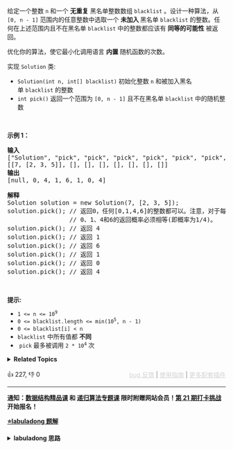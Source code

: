 <p>给定一个整数 <code>n</code> 和一个 <strong>无重复</strong> 黑名单整数数组&nbsp;<code>blacklist</code>&nbsp;。设计一种算法，从 <code>[0, n - 1]</code> 范围内的任意整数中选取一个&nbsp;<strong>未加入&nbsp;</strong>黑名单&nbsp;<code>blacklist</code>&nbsp;的整数。任何在上述范围内且不在黑名单&nbsp;<code>blacklist</code>&nbsp;中的整数都应该有 <strong>同等的可能性</strong> 被返回。</p>

<p>优化你的算法，使它最小化调用语言 <strong>内置</strong> 随机函数的次数。</p>

<p>实现&nbsp;<code>Solution</code>&nbsp;类:</p>

<ul> 
 <li><code>Solution(int n, int[] blacklist)</code>&nbsp;初始化整数 <code>n</code> 和被加入黑名单&nbsp;<code>blacklist</code>&nbsp;的整数</li> 
 <li><code>int pick()</code>&nbsp;返回一个范围为 <code>[0, n - 1]</code> 且不在黑名单&nbsp;<code>blacklist</code> 中的随机整数</li> 
</ul>

<p>&nbsp;</p>

<p><strong>示例 1：</strong></p>

<pre>
<strong>输入</strong>
["Solution", "pick", "pick", "pick", "pick", "pick", "pick", "pick"]
[[7, [2, 3, 5]], [], [], [], [], [], [], []]
<strong>输出</strong>
[null, 0, 4, 1, 6, 1, 0, 4]

<b>解释
</b>Solution solution = new Solution(7, [2, 3, 5]);
solution.pick(); // 返回0，任何[0,1,4,6]的整数都可以。注意，对于每一个pick的调用，
                 // 0、1、4和6的返回概率必须相等(即概率为1/4)。
solution.pick(); // 返回 4
solution.pick(); // 返回 1
solution.pick(); // 返回 6
solution.pick(); // 返回 1
solution.pick(); // 返回 0
solution.pick(); // 返回 4
</pre>

<p>&nbsp;</p>

<p><strong>提示:</strong></p>

<ul> 
 <li><code>1 &lt;= n &lt;= 10<sup>9</sup></code></li> 
 <li><code>0 &lt;= blacklist.length &lt;= min(10<sup>5</sup>, n - 1)</code></li> 
 <li><code>0 &lt;= blacklist[i] &lt; n</code></li> 
 <li><code>blacklist</code>&nbsp;中所有值都 <strong>不同</strong></li> 
 <li>&nbsp;<code>pick</code>&nbsp;最多被调用&nbsp;<code>2 * 10<sup>4</sup></code>&nbsp;次</li> 
</ul>

<details><summary><strong>Related Topics</strong></summary>数组 | 哈希表 | 数学 | 二分查找 | 排序 | 随机化</details><br>

<div>👍 227, 👎 0<span style='float: right;'><span style='color: gray;'><a href='https://github.com/labuladong/fucking-algorithm/discussions/939' target='_blank' style='color: lightgray;text-decoration: underline;'>bug 反馈</a> | <a href='https://labuladong.gitee.io/article/fname.html?fname=jb插件简介' target='_blank' style='color: lightgray;text-decoration: underline;'>使用指南</a> | <a href='https://labuladong.github.io/algo/images/others/%E5%85%A8%E5%AE%B6%E6%A1%B6.jpg' target='_blank' style='color: lightgray;text-decoration: underline;'>更多配套插件</a></span></span></div>

<div id="labuladong"><hr>

**通知：[数据结构精品课](https://aep.h5.xeknow.com/s/1XJHEO) 和 [递归算法专题课](https://aep.xet.tech/s/3YGcq3) 限时附赠网站会员！[第 21 期打卡挑战](https://opedk.xet.tech/s/4ptSo2) 开始报名！**



<p><strong><a href="https://labuladong.gitee.io/article/slug.html?slug=random-pick-with-blacklist" target="_blank">⭐️labuladong 题解</a></strong></p>
<details><summary><strong>labuladong 思路</strong></summary>

## 基本思路

本题考察如下两点：

1、如果想高效地，等概率地随机获取元素，就要使用数组作为底层容器。

2、如果既要保持数组元素的紧凑性，又想从数组中间删除元素，那么可以把待删除元素换到最后，然后 `pop` 掉末尾的元素，这样时间复杂度就是 O(1) 了。当然，这样做的代价是我们需要额外的哈希表记录值到索引的映射。

**详细题解：[常数时间删除/查找数组中的任意元素](https://labuladong.github.io/article/fname.html?fname=随机集合)**

**标签：[数学](https://mp.weixin.qq.com/mp/appmsgalbum?__biz=MzAxODQxMDM0Mw==&action=getalbum&album_id=2122023604245659649)，[数组](https://mp.weixin.qq.com/mp/appmsgalbum?__biz=MzAxODQxMDM0Mw==&action=getalbum&album_id=2120601117519675393)，[随机算法](https://mp.weixin.qq.com/mp/appmsgalbum?__biz=MzAxODQxMDM0Mw==&action=getalbum&album_id=2122023604245659649)**

## 解法代码

提示：🟢 标记的是我写的解法代码，🤖 标记的是 chatGPT 翻译的多语言解法代码。如有错误，可以 [点这里](https://github.com/labuladong/fucking-algorithm/issues/1113) 反馈和修正。

<div class="tab-panel"><div class="tab-nav">
<button data-tab-item="cpp" class="tab-nav-button btn active" data-tab-group="default" onclick="switchTab(this)">cpp🟢</button>

<button data-tab-item="python" class="tab-nav-button btn " data-tab-group="default" onclick="switchTab(this)">python🤖</button>

<button data-tab-item="java" class="tab-nav-button btn " data-tab-group="default" onclick="switchTab(this)">java🤖</button>

<button data-tab-item="go" class="tab-nav-button btn " data-tab-group="default" onclick="switchTab(this)">go🤖</button>

<button data-tab-item="javascript" class="tab-nav-button btn " data-tab-group="default" onclick="switchTab(this)">javascript🤖</button>
</div><div class="tab-content">
<div data-tab-item="cpp" class="tab-item active" data-tab-group="default"><div class="highlight">

```cpp
class Solution {
public:
    int sz;
    unordered_map<int, int> mapping;

    Solution(int N, vector<int>& blacklist) {
        sz = N - blacklist.size();
        for (int b : blacklist) {
            mapping[b] = 666;
        }

        int last = N - 1;
        for (int b : blacklist) {
            // 如果 b 已经在区间 [sz, N)
            // 可以直接忽略
            if (b >= sz) {
                continue;
            }
            while (mapping.count(last)) {
                last--;
            }
            mapping[b] = last;
            last--;
        }
    }

    int pick() {
        // 随机选取一个索引
        int index = rand() % sz;
        // 这个索引命中了黑名单，
        // 需要被映射到其他位置
        if (mapping.count(index)) {
            return mapping[index];
        }
        // 若没命中黑名单，则直接返回
        return index;
    }
};
```

</div></div>

<div data-tab-item="python" class="tab-item " data-tab-group="default"><div class="highlight">

```python
# 注意：python 代码由 chatGPT🤖 根据我的 cpp 代码翻译，旨在帮助不同背景的读者理解算法逻辑。
# 本代码已经通过力扣的测试用例，应该可直接成功提交。

class Solution:
    def __init__(self, N: int, blacklist: List[int]):
        # 需要返回的数字范围为[0, sz)
        self.sz = N - len(blacklist)
        # 将黑名单中的数字映射到666，即避免选中
        self.mapping = {}
        for b in blacklist:
            self.mapping[b] = 666
        
        # 对于黑名单中的数字，如果其在[0, sz)范围内，
        # 且不在mapping中，对其进行重新映射
        last = N - 1
        for b in blacklist:
            if b >= self.sz:
                continue
            # 在映射中查找不在黑名单中，且小于N的最大的数last
            while last in self.mapping:
                last -= 1
            # 将b映射到last
            self.mapping[b] = last
            last -= 1

    def pick(self) -> int:
        # 随机选择一个数字
        index = random.randint(0, self.sz-1)
        # 如果所选数字在映射中，返回其映射值
        if index in self.mapping:
            return self.mapping[index]
        # 如果所选数字不在映射中，直接返回
        return index
```

</div></div>

<div data-tab-item="java" class="tab-item " data-tab-group="default"><div class="highlight">

```java
// 注意：java 代码由 chatGPT🤖 根据我的 cpp 代码翻译，旨在帮助不同背景的读者理解算法逻辑。
// 本代码已经通过力扣的测试用例，应该可直接成功提交。

class Solution {
    int sz;
    Map<Integer, Integer> mapping;

    public Solution(int N, int[] blacklist) {
        sz = N - blacklist.length;
        mapping = new HashMap<>();

        for (int b : blacklist) {
            mapping.put(b, 666); // 标记黑名单
        }

        int last = N - 1;
        for (int b : blacklist) {
            // 如果 b 已经在区间 [sz, N)，可以直接忽略
            if (b >= sz) {
                continue;
            }
            while (mapping.containsKey(last)) { // 找到可以映射的位置
                last--;
            }
            mapping.put(b, last); // 映射
            last--;
        }
    }

    public int pick() {
        // 随机选取一个索引
        int index = (int)(Math.random() * sz);
        // 这个索引命中了黑名单，需要被映射到其他位置
        if (mapping.containsKey(index)) {
            return mapping.get(index);
        }
        // 若没命中黑名单，则直接返回
        return index;
    }
}
```

</div></div>

<div data-tab-item="go" class="tab-item " data-tab-group="default"><div class="highlight">

```go
// 注意：go 代码由 chatGPT🤖 根据我的 cpp 代码翻译，旨在帮助不同背景的读者理解算法逻辑。
// 本代码已经通过力扣的测试用例，应该可直接成功提交。

type Solution struct {
    sz      int
    mapping map[int]int
}

// 构造函数，初始化黑名单映射表
// N: [0, N) 中的数字
// blacklist: 黑名单中的数字
func Constructor(N int, blacklist []int) Solution {
    s := Solution{}
    s.sz = N - len(blacklist)
    s.mapping = make(map[int]int)

    for _, b := range blacklist {
        s.mapping[b] = 666
    }

    last := N - 1
    for _, b := range blacklist {
        // 已经在区间 [sz, N) 的数字可以直接忽略
        if b >= s.sz {
            continue
        }
        // 找到可以映射到b的值
        for _, ok := s.mapping[last]; ok; _, ok = s.mapping[last] {
            last--
        }
        s.mapping[b] = last
        last--
    }

    return s
}

// 从集合中随机选择一个不在黑名单中的数字
func (this *Solution) Pick() int {
    index := rand.Intn(this.sz)
    if val, ok := this.mapping[index]; ok {
        return val
    }
    return index
}
```

</div></div>

<div data-tab-item="javascript" class="tab-item " data-tab-group="default"><div class="highlight">

```javascript
// 注意：javascript 代码由 chatGPT🤖 根据我的 cpp 代码翻译，旨在帮助不同背景的读者理解算法逻辑。
// 本代码已经通过力扣的测试用例，应该可直接成功提交。

/**
 * @param {number} N
 * @param {number[]} blacklist
 */
var Solution = function(N, blacklist) {
   // 求出白名单的长度 
   this.sz = N - blacklist.length;
   // 创建一个字典，用于快速查找黑名单中的元素
   this.mapping = {};
   // 将所有黑名单中的元素标记为 666
   blacklist.forEach((b) => {
      this.mapping[b] = 666;
   });
   // 遍历黑名单中的元素，为之给定一个新的位置
   let last = N - 1;
   // 注意遍历的顺序，需要将最后的黑名单尽量映射到白名单前面的位置
   blacklist.forEach((b) => {
      // 如果该黑名单元素已经在白名单的范围内了，则不需要进行映射
      if (b >= this.sz) {
         return;
      }
      // 找到还未被映射的最大的位置
      while (this.mapping.hasOwnProperty(last)) {
         last--;
      }
      // 为当前黑名单元素 b 指定一个新的位置
      this.mapping[b] = last;
      last--;
   });
};

/**
 * @return {number}
 */
Solution.prototype.pick = function() {
   // 随机选取一个索引值
   let index = Math.floor(Math.random() * this.sz);
   // 如果该索引位是黑名单中的元素，则将其映射到新的位置上
   if (this.mapping.hasOwnProperty(index)) {
      return this.mapping[index];
   }
   // 否则直接返回该索引值
   return index;
};
```

</div></div>
</div></div>

**类似题目**：
  - [380. O(1) 时间插入、删除和获取随机元素 🟠](/problems/insert-delete-getrandom-o1)
  - [剑指 Offer II 030. 插入、删除和随机访问都是 O(1) 的容器 🟠](/problems/FortPu)

</details>
</div>



